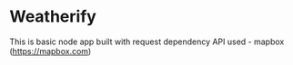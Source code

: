 # Weatherify

This is basic node app built with request dependency
API used - mapbox (https://mapbox.com)